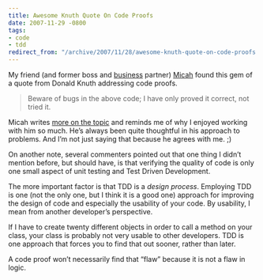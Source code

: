 ```yaml
---
title: Awesome Knuth Quote On Code Proofs
date: 2007-11-29 -0800
tags:
- code
- tdd
redirect_from: "/archive/2007/11/28/awesome-knuth-quote-on-code-proofs.aspx/"
---
```


My friend (and former boss and
[business](http://veloc-it.com/ "VelocIT - Where I used to work")
partner) [Micah](http://micahdylan.com/ "Micah Dylan") found this gem of
a quote from Donald Knuth addressing code proofs.

> Beware of bugs in the above code; I have only proved it correct, not
> tried it.

Micah writes [more on the
topic](http://micahdylan.com/archive/2007/11/29/nothing-to-prove-here-move-along.aspx "Nothing to prove here, move along")
and reminds me of why I enjoyed working with him so much. He’s always
been quite thoughtful in his approach to problems. And I’m not just
saying that because he agrees with me. ;)

On another note, several commenters pointed out that one thing I didn’t
mention before, but should have, is that verifying the quality of code
is only one small aspect of unit testing and Test Driven Development.

The more important factor is that TDD is a *design process*. Employing
TDD is one (not the only one, but I think it is a good one) approach for
improving the design of code and especially the usability of your code.
By usability, I mean from another developer’s perspective.

If I have to create twenty different objects in order to call a method
on your class, your class is probably not very usable to other
developers. TDD is one approach that forces you to find that out sooner,
rather than later.

A code proof won’t necessarily find that “flaw” because it is not a flaw
in logic.
